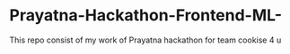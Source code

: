 # Prayatna-Hackathon-Frontend-ML-
This repo consist of my work of Prayatna hackathon for team cookise 4 u
